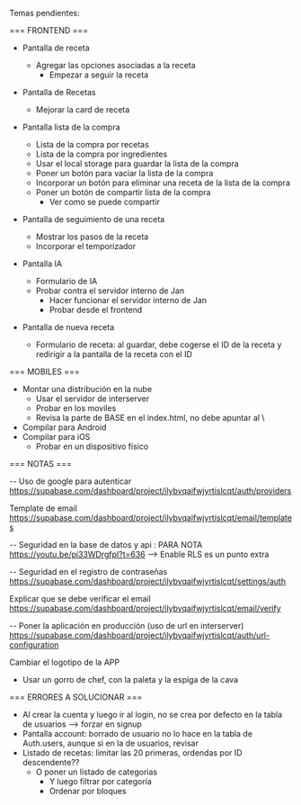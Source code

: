 Temas pendientes:

=== FRONTEND ===

- Pantalla de receta
  - Agregar las opciones asociadas a la receta
    - Empezar a seguir la receta
- Pantalla de Recetas
  - Mejorar la card de receta
- Pantalla lista de la compra
  - Lista de la compra por recetas
  - Lista de la compra por ingredientes
  - Usar el local storage para guardar la lista de la compra
  - Poner un botón para vaciar la lista de la compra
  - Incorporar un botón para eliminar una receta de la lista de la compra
  - Poner un botón de compartir lista de la compra
    - Ver como se puede compartir
- Pantalla de seguimiento de una receta

  - Mostrar los pasos de la receta
  - Incorporar el temporizador

- Pantalla IA

  - Formulario de IA
  - Probar contra el servidor interno de Jan
    - Hacer funcionar el servidor interno de Jan
    - Probar desde el frontend

- Pantalla de nueva receta
  - Formulario de receta: al guardar, debe cogerse el ID de la receta y redirigir a la pantalla de la receta con el ID

=== MOBILES ===

- Montar una distribución en la nube
  - Usar el servidor de interserver
  - Probar en los moviles
  - Revisa la parte de BASE en el index.html, no debe apuntar al \
- Compilar para Android
- Compilar para iOS
  - Probar en un dispositivo físico

=== NOTAS ===

-- Uso de google para autenticar
https://supabase.com/dashboard/project/ilybvqaifwjyrtislcqt/auth/providers

Template de email
https://supabase.com/dashboard/project/ilybvqaifwjyrtislcqt/email/templates

-- Seguridad en la base de datos y api : PARA NOTA
https://youtu.be/pi33WDrgfpI?t=636 --> Enable RLS es un punto extra

-- Seguridad en el registro de contraseñas
https://supabase.com/dashboard/project/ilybvqaifwjyrtislcqt/settings/auth

Explicar que se debe verificar el email
https://supabase.com/dashboard/project/ilybvqaifwjyrtislcqt/email/verify

-- Poner la aplicación en producción (uso de url en interserver)
https://supabase.com/dashboard/project/ilybvqaifwjyrtislcqt/auth/url-configuration

Cambiar el logotipo de la APP

- Usar un gorro de chef, con la paleta y la espiga de la cava

=== ERRORES A SOLUCIONAR ===

- Al crear la cuenta y luego ir al login, no se crea por defecto en la tabla de usuarios --> forzar en signup
- Pantalla account: borrado de usuario no lo hace en la tabla de Auth.users, aunque si en la de usuarios, revisar
- Listado de recetas: limitar las 20 primeras, ordendas por ID descendente??
  - O poner un listado de categorias
    - Y luego filtrar por categoría
    - Ordenar por bloques
